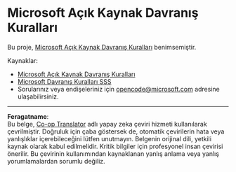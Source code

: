 <!--
CO_OP_TRANSLATOR_METADATA:
{
  "original_hash": "c06b12caf3c901eb3156e3dd5b0aea56",
  "translation_date": "2025-09-04T01:39:26+00:00",
  "source_file": "CODE_OF_CONDUCT.md",
  "language_code": "tr"
}
-->
# Microsoft Açık Kaynak Davranış Kuralları

Bu proje, [Microsoft Açık Kaynak Davranış Kuralları](https://opensource.microsoft.com/codeofconduct/) benimsemiştir.

Kaynaklar:

- [Microsoft Açık Kaynak Davranış Kuralları](https://opensource.microsoft.com/codeofconduct/)
- [Microsoft Davranış Kuralları SSS](https://opensource.microsoft.com/codeofconduct/faq/)
- Sorularınız veya endişeleriniz için [opencode@microsoft.com](mailto:opencode@microsoft.com) adresine ulaşabilirsiniz.

---

**Feragatname**:  
Bu belge, [Co-op Translator](https://github.com/Azure/co-op-translator) adlı yapay zeka çeviri hizmeti kullanılarak çevrilmiştir. Doğruluk için çaba göstersek de, otomatik çevirilerin hata veya yanlışlıklar içerebileceğini lütfen unutmayın. Belgenin orijinal dili, yetkili kaynak olarak kabul edilmelidir. Kritik bilgiler için profesyonel insan çevirisi önerilir. Bu çevirinin kullanımından kaynaklanan yanlış anlama veya yanlış yorumlamalardan sorumlu değiliz.